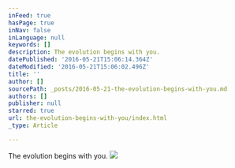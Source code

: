 ```yaml
---
inFeed: true
hasPage: true
inNav: false
inLanguage: null
keywords: []
description: The evolution begins with you.
datePublished: '2016-05-21T15:06:14.364Z'
dateModified: '2016-05-21T15:06:02.496Z'
title: ''
author: []
sourcePath: _posts/2016-05-21-the-evolution-begins-with-you.md
authors: []
publisher: null
starred: true
url: the-evolution-begins-with-you/index.html
_type: Article

---
```

The evolution begins with you.
![](https://the-grid-user-content.s3-us-west-2.amazonaws.com/bf6a50b9-8e17-4d0c-9aa6-f25036a66167.jpg)
